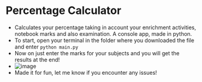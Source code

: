 # Percentage Calculator
- Calculates your percentage taking in account your enrichment activities, notebook marks and also examination. A console app, made in python.
- To start, open your terminal in the folder where you downloaded the file and enter `python main.py`
- Now on just enter the marks for your subjects and you will get the results at the end!
- ![image](https://user-images.githubusercontent.com/78908173/127263875-b5dd5e48-4278-413f-8eee-977d3c47491f.png)
- Made it for fun, let me know if you encounter any issues!
